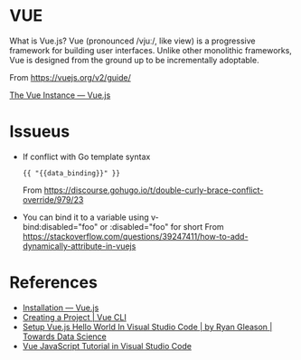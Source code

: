 # VUE
What is Vue.js?
Vue (pronounced /vjuː/, like view) is a progressive framework for building user interfaces. Unlike other monolithic frameworks, Vue is designed from the ground up to be incrementally adoptable.

From <https://vuejs.org/v2/guide/> 


[The Vue Instance — Vue.js](https://vuejs.org/v2/guide/instance.html)

# Issueus

* If conflict with Go template syntax
  ```
  {{ "{{data_binding}}" }}
  ```
  From <https://discourse.gohugo.io/t/double-curly-brace-conflict-override/979/23> 


* You can bind it to a variable
  using v-bind:disabled="foo" or :disabled="foo" for short
  From <https://stackoverflow.com/questions/39247411/how-to-add-dynamically-attribute-in-vuejs> 

# References
* [Installation — Vue.js](https://vuejs.org/v2/guide/installation.html)
* [Creating a Project | Vue CLI](https://cli.vuejs.org/guide/creating-a-project.html#vue-create)
* [Setup Vue.js Hello World In Visual Studio Code | by Ryan Gleason | Towards Data Science](https://towardsdatascience.com/setup-vue-js-hello-world-in-visual-studio-code-15d4edccd6e2)
* [Vue JavaScript Tutorial in Visual Studio Code](https://code.visualstudio.com/docs/nodejs/vuejs-tutorial)